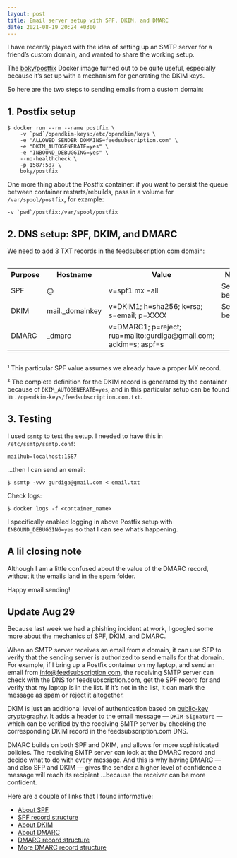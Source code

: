 ```yaml
---
layout: post
title: Email server setup with SPF, DKIM, and DMARC
date: 2021-08-19 20:24 +0300
---
```


I have recently played with the idea of setting up an SMTP server for a friend’s custom domain, and wanted to share the working setup.

The [boky/postfix][0] Docker image turned out to be quite useful, especially because it’s set up with a mechanism for generating the DKIM keys.

[0]: https://hub.docker.com/r/boky/postfix/

So here are the two steps to sending emails from a custom domain:

## 1. Postfix setup

```shell
$ docker run --rm --name postfix \
    -v `pwd`/opendkim-keys:/etc/opendkim/keys \
    -e "ALLOWED_SENDER_DOMAINS=feedsubscription.com" \
    -e "DKIM_AUTOGENERATE=yes" \
    -e "INBOUND_DEBUGGING=yes" \
    --no-healthcheck \
    -p 1587:587 \
    boky/postfix
```

One more thing about the Postfix container: if you want to persist the queue between container restarts/rebuilds, pass in a volume for `/var/spool/postfix`, for example:

    -v `pwd`/postfix:/var/spool/postfix

## 2. DNS setup: SPF, DKIM, and DMARC

We need to add 3 TXT records in the feedsubscription.com domain:

<div style="overflow: auto">
<table>
<tr><th>Purpose</th><th>Hostname</th><th>Value</th><th>Note</th></tr>
<tr><td>SPF</td><td>@</td><td>v=spf1 mx -all</td><td>See below¹</td></tr>
<tr><td>DKIM</td><td>mail._domainkey</td><td>v=DKIM1; h=sha256; k=rsa; s=email; p=XXXX</td><td>See below²</td></tr>
<tr><td>DMARC</td><td>_dmarc</td><td>v=DMARC1; p=reject; rua=mailto:gurdiga@gmail.com; adkim=s; aspf=s</td><td></td></tr>
</table>
</div>

¹ This particular SPF value assumes we already have a proper MX record.

² The complete definition for the DKIM record is generated by the container because of `DKIM_AUTOGENERATE=yes`, and in this particular setup can be found in `./opendkim-keys/feedsubscription.com.txt`.

## 3. Testing

I used `ssmtp` to test the setup. I needed to have this in `/etc/ssmtp/ssmtp.conf`:

    mailhub=localhost:1587

…then I can send an email:

```shell
$ ssmtp -vvv gurdiga@gmail.com < email.txt
```

Check logs:

```shell
$ docker logs -f <container_name>
```

I specifically enabled logging in above Postfix setup with `INBOUND_DEBUGGING=yes` so that I can see what’s happening.

## A lil closing note

Although I am a little confused about the value of the DMARC record, without it the emails land in the spam folder.

Happy email sending!

## Update Aug 29

Because last week we had a phishing incident at work, I googled some more about the mechanics of SPF, DKIM, and DMARC.

When an SMTP server receives an email from a domain, it can use SFP to verify that the sending server is authorized to send emails for that domain. For example, if I bring up a Postfix container on my laptop, and send an email from info@feedsubscription.com, the receiving SMTP server can check with the DNS for feedsubscription.com, get the SPF record for and verify that my laptop is in the list. If it’s not in the list, it can mark the message as spam or reject it altogether.

DKIM is just an additional level of authentication based on [public-key cryptography][1]. It adds a header to the email message — `DKIM-Signature` — which can be verified by the receiving SMTP server by checking the corresponding DKIM record in the feedsubscription.com DNS.

[1]: https://en.wikipedia.org/wiki/Public-key_cryptography

DMARC builds on both SPF and DKIM, and allows for more sophisticated policies. The receiving SMTP server can look at the DMARC record and decide what to do with every message. And this is why having DMARC — and also SFP and DKIM — gives the sender a higher level of confidence a message will reach its recipient …because the receiver can be more confident.

Here are a couple of links that I found informative:

- [About SPF](https://support.google.com/a/answer/33786)
- [SPF record structure](https://support.google.com/a/answer/10683907)
- [About DKIM](https://support.google.com/a/answer/174124)
- [About DMARC](https://support.google.com/a/answer/2466580)
- [DMARC record structure](https://support.google.com/a/answer/10032169)
- [More DMARC record structure](https://help.returnpath.com/hc/en-us/articles/222437867-What-are-the-different-tags-of-a-DMARC-record-)
